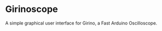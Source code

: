 Girinoscope
===========

A simple graphical user interface for Girino, a Fast Arduino Oscilloscope.
